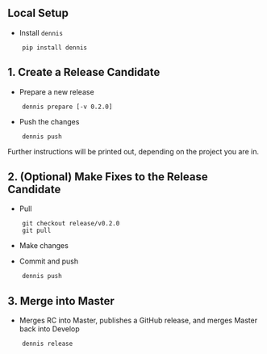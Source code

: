 ## Local Setup

- Install `dennis`
```
	pip install dennis
```

## 1. Create a Release Candidate

- Prepare a new release
```
	dennis prepare [-v 0.2.0]
```
- Push the changes
```
	dennis push
```

Further instructions will be printed out, depending on the project you are in.

## 2. (Optional) Make Fixes to the Release Candidate

- Pull
```
	git checkout release/v0.2.0
	git pull
```
- Make changes

- Commit and push
```
	dennis push
```
## 3. Merge into Master

- Merges RC into Master, publishes a GitHub release, and merges Master back into Develop
```
	dennis release
```
